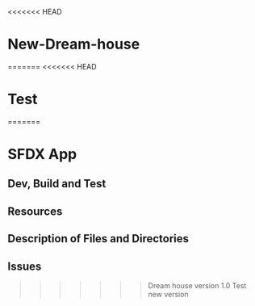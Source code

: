 <<<<<<< HEAD
# New-Dream-house
=======
<<<<<<< HEAD
# Test
=======
# SFDX App

## Dev, Build and Test

## Resources

## Description of Files and Directories

## Issues
>>>>>>> Dream house version 1.0
>>>>>>> Test new version
